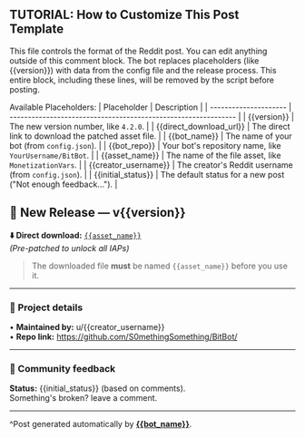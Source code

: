 <!-- TUTORIAL-START -->
TUTORIAL: How to Customize This Post Template
---------------------------------------------
This file controls the format of the Reddit post. You can edit anything outside of this comment block.
The bot replaces placeholders (like {{version}}) with data from the config file and the release process.
This entire block, including these lines, will be removed by the script before posting.

Available Placeholders:
| Placeholder           | Description                                                    |
| --------------------- | -------------------------------------------------------------- |
| {{version}}           | The new version number, like `4.2.0`.                          |
| {{direct_download_url}} | The direct link to download the patched asset file.            |
| {{bot_name}}          | The name of your bot (from `config.json`).                     |
| {{bot_repo}}          | Your bot's repository name, like `YourUsername/BitBot`.        |
| {{asset_name}}        | The name of the file asset, like `MonetizationVars`.           |
| {{creator_username}}  | The creator's Reddit username (from `config.json`).            |
| {{initial_status}}    | The default status for a new post ("Not enough feedback...").  |
<!-- TUTORIAL-END -->

## 🚀 New Release — v{{version}}

**⬇️ Direct download:** [`{{asset_name}}`](https://github.com/{{bot_repo}}/releases/latest)  
*(Pre-patched to unlock all IAPs)*

> The downloaded file **must** be named `{{asset_name}}` before you use it.

---

### 🔧 Project details
• **Maintained by:** u/{{creator_username}}  
• **Repo link:** https://github.com/S0methingSomething/BitBot/

---

### 📢 Community feedback
**Status:** {{initial_status}} (based on comments).  
Something's broken? leave a comment.

---

^Post generated automatically by [**{{bot_name}}**](https://github.com/{{bot_repo}}).  
